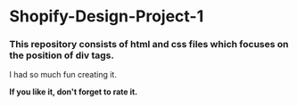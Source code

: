 # Shopify-Design-Project-1

### This repository consists of html and css files which focuses on the position of div tags.
I had so much fun creating it.

**If you like it, don't forget to rate it.**
